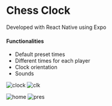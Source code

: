 # Chess Clock

Developed with React Native using Expo

#### Functionalities
- Default preset times
- Different times for each player
- Clock orientation
- Sounds

![clock](https://github.com/user-attachments/assets/a358637a-be98-44af-88b1-1153815475ed)
![clk](https://github.com/user-attachments/assets/8f0ac0ff-7c0c-4e82-b8ef-718ce5b89ffa)

![home](https://github.com/user-attachments/assets/9f6f534e-a9a0-41ea-9d07-d0d2171a4808)
![pres](https://github.com/user-attachments/assets/ba86e4c1-a4d8-416c-9872-0efd1fe5251a)

